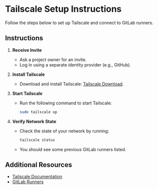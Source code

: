 # Tailscale Setup Instructions

Follow the steps below to set up Tailscale and connect to GitLab runners.

## Instructions

1. **Receive Invite**
   - Ask a project owner for an invite.
   - Log in using a separate identity provider (e.g., GitHub).

2. **Install Tailscale**
   - Download and install Tailscale: [Tailscale Download](https://tailscale.com/download).

3. **Start Tailscale**
   - Run the following command to start Tailscale:

     ```bash
     sudo tailscale up
     ```

4. **Verify Network State**
   - Check the state of your network by running:

     ```bash
     tailscale status
     ```

   - You should see some previous GitLab runners listed.

## Additional Resources

- [Tailscale Documentation](https://tailscale.com/kb/)
- [GitLab Runners](https://docs.gitlab.com/runner/)
